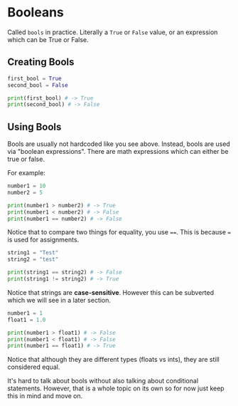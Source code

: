 # Booleans

Called `bools` in practice. Literally a `True` or `False` value, or an expression which can be True or False.

## Creating Bools

```python
first_bool = True
second_bool = False

print(first_bool) # -> True
print(second_bool) # -> False
```

## Using Bools

Bools are usually not hardcoded like you see above. Instead, bools are used via "boolean expressions". There are math expressions which can either be true or false. 

For example:

```python
number1 = 10
number2 = 5

print(number1 > number2) # -> True
print(number1 < number2) # -> False
print(number1 == number2) # -> False
```
Notice that to compare two things for equality, you use `==`. This is because `=` is used for assignments.

```python
string1 = "Test"
string2 = "test"

print(string1 == string2) # -> False
print(string1 != string2) # -> True
```
Notice that strings are **case-sensitive**. However this can be subverted which we will see in a later section.

```python
number1 = 1
float1 = 1.0

print(number1 > float1) # -> False
print(number1 < float1) # -> False
print(number1 == float1) # -> True
```
Notice that although they are different types (floats vs ints), they are still considered equal.

It's hard to talk about bools without also talking about conditional statements. However, that is a whole topic on its own so for now just keep this in mind and move on.